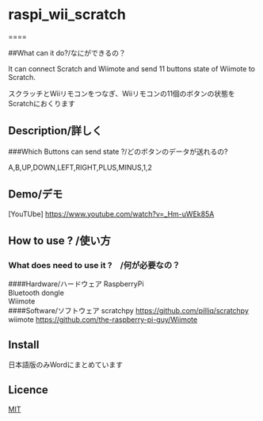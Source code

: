 # raspi_wii_scratch

====

##What can it do?/なにができるの？

It can connect Scratch and Wiimote and send 11 buttons state of Wiimote to Scratch.  
  
スクラッチとWiiリモコンをつなぎ、Wiiリモコンの11個のボタンの状態をScratchにおくります

## Description/詳しく
   
###Which Buttons can send state ?/どのボタンのデータが送れるの?
  
A,B,UP,DOWN,LEFT,RIGHT,PLUS,MINUS,1,2  

## Demo/デモ

[YouTUbe] https://www.youtube.com/watch?v=_Hm-uWEk85A

## How to use ? /使い方
### What does need to use it ?　/何が必要なの？
####Hardware/ハードウェア
RaspberryPi  
Bluetooth dongle  
Wiimote  
####Software/ソフトウェア
scratchpy https://github.com/pilliq/scratchpy  
wiimote https://github.com/the-raspberry-pi-guy/Wiimote  

## Install
日本語版のみWordにまとめています
## Licence
[MIT](https://github.com/tcnksm/tool/blob/master/LICENCE)
